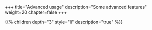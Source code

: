 +++
title="Advanced usage"
description="Some advanced features"
weight=20
chapter=false
+++

{{% children depth="3" style="li" description="true" %}}

